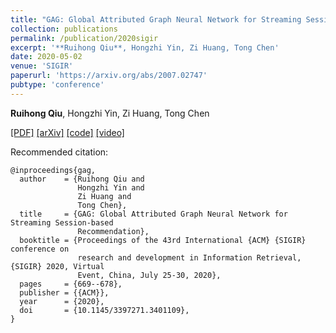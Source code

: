 ```yaml
---
title: "GAG: Global Attributed Graph Neural Network for Streaming Session-based Recommendation"
collection: publications
permalink: /publication/2020sigir
excerpt: '**Ruihong Qiu**, Hongzhi Yin, Zi Huang, Tong Chen'
date: 2020-05-02
venue: 'SIGIR'
paperurl: 'https://arxiv.org/abs/2007.02747'
pubtype: 'conference'
---
```

**Ruihong Qiu**, Hongzhi Yin, Zi Huang, Tong Chen

[\[PDF\]](https://dl.acm.org/doi/abs/10.1145/3397271.3401109)
[\[arXiv\]](https://arxiv.org/abs/2007.02747)
[\[code\]](https://github.com/RuihongQiu/GAG)
[\[video\]](https://www.youtube.com/watch?v=aFAMadUTsF0)

Recommended citation:
```
@inproceedings{gag,
  author    = {Ruihong Qiu and
               Hongzhi Yin and
               Zi Huang and
               Tong Chen},
  title     = {GAG: Global Attributed Graph Neural Network for Streaming Session-based
               Recommendation},
  booktitle = {Proceedings of the 43rd International {ACM} {SIGIR} conference on
               research and development in Information Retrieval, {SIGIR} 2020, Virtual
               Event, China, July 25-30, 2020},
  pages     = {669--678},
  publisher = {{ACM}},
  year      = {2020},
  doi       = {10.1145/3397271.3401109},
}
```